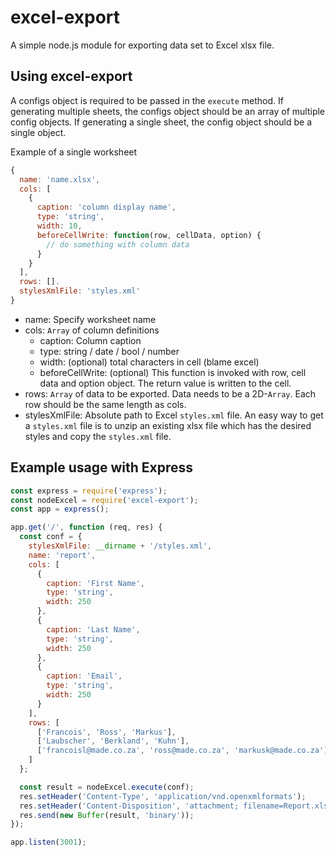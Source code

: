 # excel-export

A simple node.js module for exporting data set to Excel xlsx file.

## Using excel-export

A configs object is required to be passed in the `execute` method.
If generating multiple sheets, the configs object should be an array of multiple config objects.
If generating a single sheet, the config object should be a single object.

Example of a single worksheet
```javascript
{
  name: 'name.xlsx',
  cols: [
    {
      caption: 'column display name',
      type: 'string',
      width: 10,
      beforeCellWrite: function(row, cellData, option) {
        // do something with column data
      }
    }
  ],
  rows: [].
  stylesXmlFile: 'styles.xml'
}
```

- name: Specify worksheet name
- cols: `Array` of column definitions
  - caption: Column caption
  - type: string / date / bool / number
  - width: (optional) total characters in cell (blame excel)
  - beforeCellWrite: (optional) This function is invoked with row, cell data and option object. The return value is written to the cell.
- rows: `Array` of data to be exported. Data needs to be a 2D-`Array`. Each row should be the same length as cols.
- stylesXmlFile: Absolute path to Excel `styles.xml` file. An easy way to get a `styles.xml` file is to unzip an existing xlsx file which has the desired styles and copy the `styles.xml` file.

## Example usage with Express

```javascript
const express = require('express');
const nodeExcel = require('excel-export');
const app = express();

app.get('/', function (req, res) {
  const conf = {
    stylesXmlFile: __dirname + '/styles.xml',
    name: 'report',
    cols: [
      {
        caption: 'First Name',
        type: 'string',
        width: 250
      },
      {
        caption: 'Last Name',
        type: 'string',
        width: 250
      },
      {
        caption: 'Email',
        type: 'string',
        width: 250
      }
    ],
    rows: [
      ['Francois', 'Ross', 'Markus'],
      ['Laubscher', 'Berkland', 'Kuhn'],
      ['francoisl@made.co.za', 'ross@made.co.za', 'markusk@made.co.za']
    ]
  };

  const result = nodeExcel.execute(conf);
  res.setHeader('Content-Type', 'application/vnd.openxmlformats');
  res.setHeader('Content-Disposition', 'attachment; filename=Report.xlsx');
  res.send(new Buffer(result, 'binary'));
});

app.listen(3001);
```
